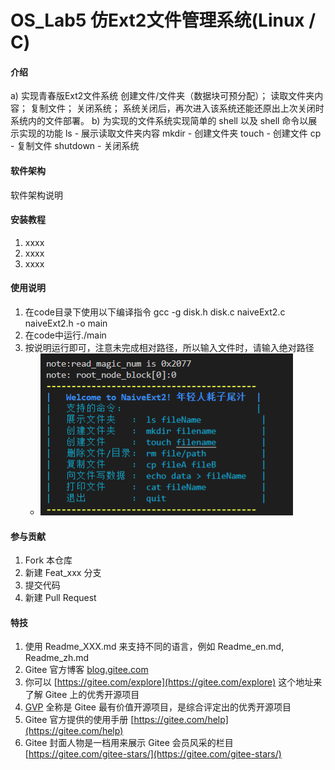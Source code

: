 # OS_Lab5 仿Ext2文件管理系统(Linux / C)

#### 介绍
a)	实现青春版Ext2文件系统
创建文件/文件夹（数据块可预分配）；
读取文件夹内容；
复制文件；
关闭系统；
系统关闭后，再次进入该系统还能还原出上次关闭时系统内的文件部署。
b)	为实现的文件系统实现简单的 shell 以及 shell 命令以展示实现的功能
ls - 展示读取文件夹内容
mkdir - 创建文件夹
touch - 创建文件
cp - 复制文件
shutdown - 关闭系统


#### 软件架构
软件架构说明


#### 安装教程

1.  xxxx
2.  xxxx
3.  xxxx

#### 使用说明

1.  在code目录下使用以下编译指令
    gcc -g disk.h disk.c naiveExt2.c naiveExt2.h -o main
2.  在code中运行./main
3.	按说明运行即可，注意未完成相对路径，所以输入文件时，请输入绝对路径
    - ![naiveExt2菜单说明](https://github.com/ZHAOWEIde/OS/blob/master/image/show.png "菜单")


#### 参与贡献

1.  Fork 本仓库
2.  新建 Feat_xxx 分支
3.  提交代码
4.  新建 Pull Request


#### 特技

1.  使用 Readme\_XXX.md 来支持不同的语言，例如 Readme\_en.md, Readme\_zh.md
2.  Gitee 官方博客 [blog.gitee.com](https://blog.gitee.com)
3.  你可以 [https://gitee.com/explore](https://gitee.com/explore) 这个地址来了解 Gitee 上的优秀开源项目
4.  [GVP](https://gitee.com/gvp) 全称是 Gitee 最有价值开源项目，是综合评定出的优秀开源项目
5.  Gitee 官方提供的使用手册 [https://gitee.com/help](https://gitee.com/help)
6.  Gitee 封面人物是一档用来展示 Gitee 会员风采的栏目 [https://gitee.com/gitee-stars/](https://gitee.com/gitee-stars/)
